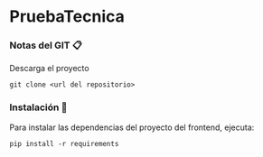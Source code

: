 # PruebaTecnica

### Notas del GIT 📋
Descarga el proyecto
```git<br>
git clone <url del repositorio>
```
### Instalación 🔧

Para instalar las dependencias del proyecto del frontend, ejecuta:

```bash<br>
pip install -r requirements
```
